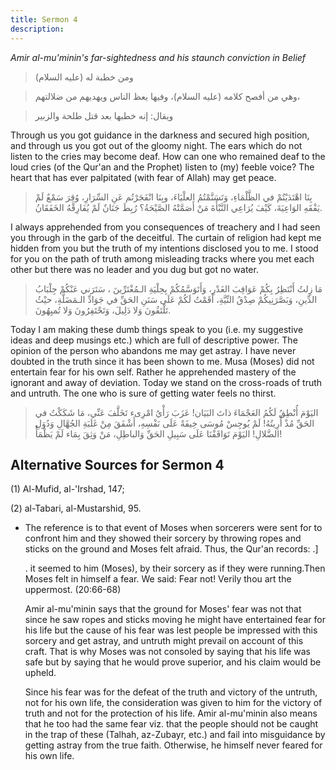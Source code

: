 ```yaml
---
title: Sermon 4
description: 
---
```


*Amir al-mu'minin's far-sightedness and his staunch conviction in
Belief*

> ومن خطبة له (عليه السلام)

> وهي من أفصح كلامه (عليه السلام)، وفيها يعظ الناس ويهديهم من ضلالتهم،

> ويقال: إنه خطبها بعد قتل طلحة والزبير

Through us you got guidance in the darkness and secured high position,
and through us you got out of the gloomy night. The ears which do not
listen to the cries may become deaf. How can one who remained deaf to
the loud cries (of the Qur'an and the Prophet) listen to (my) feeble
voice? The heart that has ever palpitated (with fear of Allah) may get
peace.

> بِنَا اهْتَدَيْتُمْ في الظَّلْمَاءِ، وَتَسَنَّمْتُمُ العلْيَاءَ، وبِنَا انْفَجَرْتُم عَنِ السِّرَارِ، وُقِرَ
> سَمْعٌ لَمْ يَفْقَهِ الوَاعِيَةَ، كَيْفَ يُرَاعِي النَّبْأَةَ مَنْ أَصَمَّتْهُ الصَّيْحَةُ؟ رُبِطَ جَنَانٌ لَمْ
> يُفَارِقْهُ الخَفَقَانُ.

I always apprehended from you consequences of treachery and I had seen
you through in the garb of the deceitful. The curtain of religion had
kept me hidden from you but the truth of my intentions disclosed you to
me. I stood for you on the path of truth among misleading tracks where
you met each other but there was no leader and you dug but got no water.

> مَا زِلتُ أَنْتَظِرُ بِكُمْ عَوَاقِبَ الغَدْرِ، وَأَتَوَسَّمُكُمْ بِحِلْيَةِ الـمُغْتَرِّينَ ، سَتَرَني عَنْكُمْ
> جِلْبَابُ الدِّينِ، وَبَصَّرَنِيكُمْ صِدْقُ النِّيَّةِ، أَقَمْتُ لَكُمْ عَلَى سَنَنِ الحَقِّ في جَوَادِّ
> الـمَضَلَّةِ، حيْثُ تَلْتَقُونَ وَلا دَلِيلَ، وَتَحْتَفِرُونَ وَلا تُميِهُونَ.

Today I am making these dumb things speak to you (i.e. my suggestive
ideas and deep musings etc.) which are full of descriptive power. The
opinion of the person who abandons me may get astray. I have never
doubted in the truth since it has been shown to me. Musa
(Moses) did not entertain fear for his own self. Rather he
apprehended mastery of the ignorant and away of deviation. Today we
stand on the cross-roads of truth and untruth. The one who is sure of
getting water feels no thirst.

> اليَوْمَ أُنْطِقُ لَكُمُ العَجْمَاءَ ذاتَ البَيَان! عَزَبَ رَأْيُ امْرِىء تَخَلَّفَ عَنِّي، مَا شَكَكْتُ في
> الحَقِّ مُذْ أُرِيتُهُ! لَمْ يُوجِسْ مُوسَى خِيفَةً عَلَى نَفْسِهِ، أَشْفَقَ مِنْ غَلَبَةِ الجُهَّالِ وَدُوَلِ
> الضَّلالِ! اليَوْمَ تَوَاقَفْنَا عَلَى سَبِيلِ الحَقِّ وَالباطِلِ، مَنْ وَثِقَ بِمَاء لَمْ يَظْمَأْ!

## Alternative Sources for Sermon 4

\(1\) Al-Mufid, al-\'Irshad, 147;

\(2\) al-Tabari, al-Mustarshid, 95.

-  The reference is
    to that event of Moses when sorcerers were sent for to confront him
    and they showed their sorcery by throwing ropes and sticks on the
    ground and Moses felt afraid. Thus, the Qur\'an records:
    .]

    . it seemed to him (Moses), by their sorcery as if they were
    running.Then Moses felt in himself a fear. We said: Fear not! Verily
    thou art the uppermost. (20:66-68)

    Amir al-mu\'minin says that the ground for Moses' fear was not that
    since he saw ropes and sticks moving he might have entertained fear
    for his life but the cause of his fear was lest people be impressed
    with this sorcery and get astray, and untruth might prevail on
    account of this craft. That is why Moses was not consoled by saying
    that his life was safe but by saying that he would prove superior,
    and his claim would be upheld.

    Since his fear was for the defeat of the truth and victory of the
    untruth, not for his own life, the consideration was given to him
    for the victory of truth and not for the protection of his life.
    Amir al-mu\'minin also means that he too had the same fear viz. that
    the people should not be caught in the trap of these (Talhah,
    az-Zubayr, etc.) and fail into misguidance by getting astray from
    the true faith. Otherwise, he himself never feared for his own life.